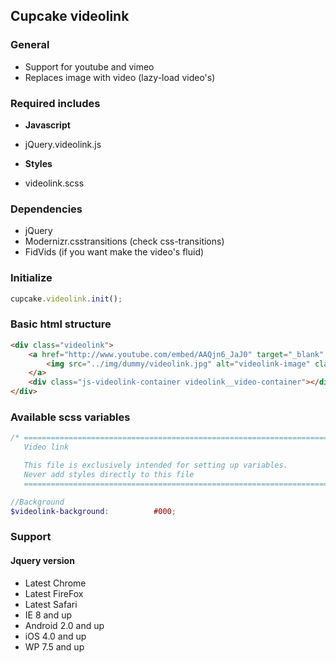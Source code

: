 ## Cupcake videolink

### General
- Support for youtube and vimeo
- Replaces image with video (lazy-load video's)


### Required includes
- **Javascript**
 - jQuery.videolink.js

- **Styles**
 - videolink.scss

### Dependencies
- jQuery
- Modernizr.csstransitions (check css-transitions)
- FidVids (if you want make the video's fluid)


### Initialize
```javascript
cupcake.videolink.init();
```

### Basic html structure
```html
<div class="videolink">
    <a href="http://www.youtube.com/embed/AAQjn6_JaJ0" target="_blank" class="js-videolink-play-link videolink__video-link" data-video-provider="youtube" data-video-id="AAQjn6_JaJ0" data-make-fluid="true">
        <img src="../img/dummy/videolink.jpg" alt="videolink-image" class="videolink__video-link__image" />
    </a>
    <div class="js-videolink-container videolink__video-container"></div>
</div>
```

### Available scss variables
```scss
/* ==========================================================================
   Video link

   This file is exclusively intended for setting up variables.
   Never add styles directly to this file
   ========================================================================== */

//Background
$videolink-background:          #000;
```

### Support

#### Jquery version
- Latest Chrome
- Latest FireFox
- Latest Safari
- IE 8 and up
- Android 2.0 and up
- iOS 4.0 and up
- WP 7.5 and up
